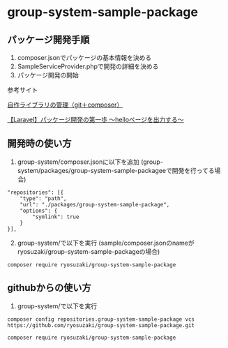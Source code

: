 # group-system-sample-package


## パッケージ開発手順
1. composer.jsonでパッケージの基本情報を決める
2. SampleServiceProvider.phpで開発の詳細を決める
3. パッケージ開発の開始





参考サイト

[自作ライブラリの管理（git＋composer）](https://www.wetch.co.jp/%E8%87%AA%E4%BD%9C%E3%83%A9%E3%82%A4%E3%83%96%E3%83%A9%E3%83%AA%E3%81%AE%E7%AE%A1%E7%90%86%EF%BC%88git%EF%BC%8Bcomposer%EF%BC%89/)

[【Laravel】パッケージ開発の第一歩 〜helloページを出力する〜](https://qiita.com/nasteng/items/350fb46d3f08479a7bcf#laravel%E3%82%A2%E3%83%97%E3%83%AA%E3%82%B1%E3%83%BC%E3%82%B7%E3%83%A7%E3%83%B3%E5%81%B4%E3%81%AEcomposerjson%E3%82%92%E7%B7%A8%E9%9B%86)

## 開発時の使い方
1. group-system/composer.jsonに以下を追加
(group-system/packages/group-system-sample-packageeで開発を行ってる場合)
```
"repositories": [{
    "type": "path",
    "url": "./packages/group-system-sample-package",
    "options": {
        "symlink": true
    }
}],
```
2. group-system/で以下を実行
(sample/composer.jsonのnameがryosuzaki/group-system-sample-packageの場合)
```
composer require ryosuzaki/group-system-sample-package
```

## githubからの使い方

1. group-system/で以下を実行
```
composer config repositories.group-system-sample-package vcs https://github.com/ryosuzaki/group-system-sample-package.git
```
```
composer require ryosuzaki/group-system-sample-package
```
